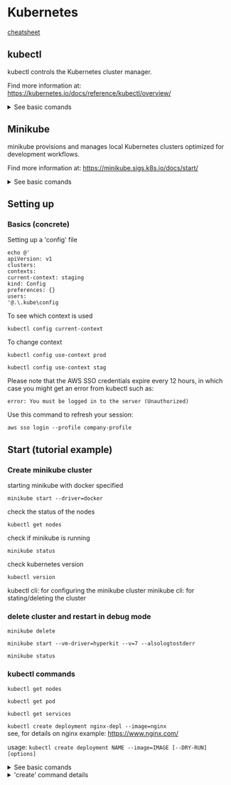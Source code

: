 # Kubernetes

[cheatsheet](https://kubernetes.io/docs/reference/kubectl/cheatsheet/)


## kubectl

kubectl controls the Kubernetes cluster manager.

Find more information at: https://kubernetes.io/docs/reference/kubectl/overview/

<details><summary>See basic comands</summary>
<p>

```shell
Basic Commands (Beginner):
  create        Create a resource from a file or from stdin
  expose        Take a replication controller, service, deployment or pod and expose it as a new Kubernetes service
  run           Run a particular image on the cluster
  set           Set specific features on objects

Basic Commands (Intermediate):
  explain       Get documentation for a resource
  get           Display one or many resources
  edit          Edit a resource on the server
  delete        Delete resources by file names, stdin, resources and names, or by resources and label selector

Deploy Commands:
  rollout       Manage the rollout of a resource
  scale         Set a new size for a deployment, replica set, or replication controller
  autoscale     Auto-scale a deployment, replica set, stateful set, or replication controller

Cluster Management Commands:
  certificate   Modify certificate resources.
  cluster-info  Display cluster information
  top           Display resource (CPU/memory) usage
  cordon        Mark node as unschedulable
  uncordon      Mark node as schedulable
  drain         Drain node in preparation for maintenance
  taint         Update the taints on one or more nodes

Troubleshooting and Debugging Commands:
  describe      Show details of a specific resource or group of resources
  logs          Print the logs for a container in a pod
  attach        Attach to a running container
  exec          Execute a command in a container
  port-forward  Forward one or more local ports to a pod
  proxy         Run a proxy to the Kubernetes API server
  cp            Copy files and directories to and from containers
  auth          Inspect authorization
  debug         Create debugging sessions for troubleshooting workloads and nodes

Advanced Commands:
  diff          Diff the live version against a would-be applied version
  apply         Apply a configuration to a resource by file name or stdin
  patch         Update fields of a resource
  replace       Replace a resource by file name or stdin
  wait          Experimental: Wait for a specific condition on one or many resources
  kustomize     Build a kustomization target from a directory or URL.

Settings Commands:
  label         Update the labels on a resource
  annotate      Update the annotations on a resource
  completion    Output shell completion code for the specified shell (bash or zsh)

Other Commands:
  api-resources Print the supported API resources on the server
  api-versions  Print the supported API versions on the server, in the form of "group/version"
  config        Modify kubeconfig files
  plugin        Provides utilities for interacting with plugins
  version       Print the client and server version information

Usage:
  kubectl [flags] [options]

Use "kubectl <command> --help" for more information about a given command.
Use "kubectl options" for a list of global command-line options (applies to all commands).
```

</p>
</details>

## Minikube

minikube provisions and manages local Kubernetes clusters optimized for development workflows.

Find more information at: https://minikube.sigs.k8s.io/docs/start/

<details><summary>See basic comands</summary>
<p>

```shell
Basic Commands:
  start          Starts a local Kubernetes cluster
  status         Gets the status of a local Kubernetes cluster
  stop           Stops a running local Kubernetes cluster
  delete         Deletes a local Kubernetes cluster
  dashboard      Access the Kubernetes dashboard running within the minikube cluster
  pause          pause Kubernetes
  unpause        unpause Kubernetes

Images Commands:
  docker-env     Configure environment to use minikube's Docker daemon
  podman-env     Configure environment to use minikube's Podman service
  cache          Add, delete, or push a local image into minikube
  image          Manage images

Configuration and Management Commands:
  addons         Enable or disable a minikube addon
  config         Modify persistent configuration values
  profile        Get or list the current profiles (clusters)
  update-context Update kubeconfig in case of an IP or port change

Networking and Connectivity Commands:
  service        Returns a URL to connect to a service
  tunnel         Connect to LoadBalancer services

Advanced Commands:
  mount          Mounts the specified directory into minikube
  ssh            Log into the minikube environment (for debugging)
  kubectl        Run a kubectl binary matching the cluster version
  node           Add, remove, or list additional nodes
  cp             Copy the specified file into minikube

Troubleshooting Commands:
  ssh-key        Retrieve the ssh identity key path of the specified node
  ssh-host       Retrieve the ssh host key of the specified node
  ip             Retrieves the IP address of the specified node
  logs           Returns logs to debug a local Kubernetes cluster
  update-check   Print current and latest version number
  version        Print the version of minikube
  options        Show a list of global command-line options (applies to all commands).

Other Commands:
  completion     Generate command completion for a shell

Use "minikube <command> --help" for more information about a given command.
```
 
  
</p>
</details>
  
## Setting up 

### Basics (concrete)

Setting up a 'config' file 
```shell
echo @'
apiVersion: v1
clusters:
contexts:
current-context: staging
kind: Config
preferences: {}
users:
'@.\.kube\config
```

To see which context is used 

`kubectl config current-context`

To change context 

`kubectl config use-context prod`

`kubectl config use-context stag`

Please note that the AWS SSO credentials expire every 12 hours, in which case you might get an error from kubectl such as:

`error: You must be logged in to the server (Unauthorized)`

Use this command to refresh your session:

`aws sso login --profile company-profile`

## Start (tutorial example)

### Create minikube cluster

starting minikube with docker specified 
```shell
minikube start --driver=docker
```

check the status of the nodes 
```shell
kubectl get nodes 
```

check if minikube is running
```shell
minikube status
```

check kubernetes version 
```shell
kubectl version
```

kubectl cli: for configuring the minikube cluster 
minikube cli: for stating/deleting the cluster

### delete cluster and restart in debug mode
`minikube delete`

`minikube start --vm-driver=hyperkit --v=7 --alsologtostderr`

`minikube status`

### kubectl commands
`kubectl get nodes`

`kubectl get pod`

`kubectl get services`

`kubectl create deployment nginx-depl --image=nginx`  
see, for details on nginx example: https://www.nginx.com/

usage:
`kubectl create deployment NAME --image=IMAGE [--DRY-RUN] [options]`

<details><summary>See basic comands</summary>
<p>

</p>
</details>

<details><summary>'create' command details</summary>
<p>

```shell
Create a resource from a file or from stdin.

 JSON and YAML formats are accepted.

Examples:
  # Create a pod using the data in pod.json
  kubectl create -f ./pod.json

  # Create a pod based on the JSON passed into stdin
  cat pod.json | kubectl create -f -

  # Edit the data in docker-registry.yaml in JSON then create the resource using the edited data
  kubectl create -f docker-registry.yaml --edit -o json

Available Commands:
  clusterrole         Create a cluster role
  clusterrolebinding  Create a cluster role binding for a particular cluster role
  configmap           Create a config map from a local file, directory or literal value
  cronjob             Create a cron job with the specified name
  deployment          Create a deployment with the specified name
  ingress             Create an ingress with the specified name
  job                 Create a job with the specified name
  namespace           Create a namespace with the specified name
  poddisruptionbudget Create a pod disruption budget with the specified name
  priorityclass       Create a priority class with the specified name
  quota               Create a quota with the specified name
  role                Create a role with single rule
  rolebinding         Create a role binding for a particular role or cluster role
  secret              Create a secret using specified subcommand
  service             Create a service using a specified subcommand
  serviceaccount      Create a service account with the specified name

Options:
      --allow-missing-template-keys=true: If true, ignore any errors in templates when a field or map key is missing in
the template. Only applies to golang and jsonpath output formats.
      --dry-run='none': Must be "none", "server", or "client". If client strategy, only print the object that would be
sent, without sending it. If server strategy, submit server-side request without persisting the resource.
      --edit=false: Edit the API resource before creating
      --field-manager='kubectl-create': Name of the manager used to track field ownership.
  -f, --filename=[]: Filename, directory, or URL to files to use to create the resource
  -k, --kustomize='': Process the kustomization directory. This flag can't be used together with -f or -R.
  -o, --output='': Output format. One of:
json|yaml|name|go-template|go-template-file|template|templatefile|jsonpath|jsonpath-as-json|jsonpath-file.
      --raw='': Raw URI to POST to the server.  Uses the transport specified by the kubeconfig file.
  -R, --recursive=false: Process the directory used in -f, --filename recursively. Useful when you want to manage
related manifests organized within the same directory.
      --save-config=false: If true, the configuration of current object will be saved in its annotation. Otherwise, the
annotation will be unchanged. This flag is useful when you want to perform kubectl apply on this object in the future.
  -l, --selector='': Selector (label query) to filter on, supports '=', '==', and '!='.(e.g. -l key1=value1,key2=value2)
      --show-managed-fields=false: If true, keep the managedFields when printing objects in JSON or YAML format.
      --template='': Template string or path to template file to use when -o=go-template, -o=go-template-file. The
template format is golang templates [http://golang.org/pkg/text/template/#pkg-overview].
      --validate=true: If true, use a schema to validate the input before sending it
      --windows-line-endings=true: Only relevant if --edit=true. Defaults to the line ending native to your platform.
  
</p>
</details>


Usage:
  kubectl create -f FILENAME [options]
```

get information on deployment and on pod created 
```shell
kubectl get deployment
kubectl get pods
```

replicaset: function to manage the replicas of a pod (done automatically)
`kubectl get replicaset`
ex. pod name : 
nginx-depl-5ddc44dd46-zzncg
namecreated-replicasetID-podID
ex. id replicaset: nginx-depl-5ddc44dd46


`kubectl edit deployment nginx-depl`
-- auto-generated configuration file with default values 


### debugging
`kubectl logs {pod-name}`

`kubectl exec -it {pod-name} -- bin/bash`
-- to execute the pod within powershell
-- user become root and can enter the container/pod 
-- to exit 'exit'
-- see as example 

```shell
PS C:\Users\jcmeu> kubectl exec -it mongo-depl-85ddc6d66-7hsrn -- bin/bash
root@mongo-depl-85ddc6d66-7hsrn:/# ls
bin   data  docker-entrypoint-initdb.d  home        lib    lib64   media  opt   root  sbin  sys  usr
boot  dev   etc                         js-yaml.js  lib32  libx32  mnt    proc  run   srv   tmp  var
root@mongo-depl-85ddc6d66-7hsrn:/# exit
exit
PS C:\Users\jcmeu>
```



### create mongo deployment
`kubectl create deployment mongo-depl --image=mongo`

`kubectl logs mongo-depl-{pod-name}`

`kubectl describe pod mongo-depl-{pod-name}`

details given by describe function 
```shell
PS C:\Users\jcmeu> kubectl describe pod mongo-depl-85ddc6d66-7hsrn
Name:         mongo-depl-85ddc6d66-7hsrn
Namespace:    default
Priority:     0
Node:         minikube/192.168.49.2
Start Time:   Wed, 26 Jan 2022 16:44:15 +0100
Labels:       app=mongo-depl
              pod-template-hash=85ddc6d66
Annotations:  <none>
Status:       Running
IP:           172.17.0.3
IPs:
  IP:           172.17.0.3
Controlled By:  ReplicaSet/mongo-depl-85ddc6d66
Containers:
  mongo:
    Container ID:   docker://3a242651af8f047a0df0409193a7aef665fc7b3e9a5910c1ee39c504f83979e2
    Image:          mongo
    Image ID:       docker-pullable://mongo@sha256:079089900e9511a782a59a4276046835189720eb668088869d147d1145cebe14
    Port:           <none>
    Host Port:      <none>
    State:          Running
      Started:      Wed, 26 Jan 2022 16:44:32 +0100
    Ready:          True
    Restart Count:  0
    Environment:    <none>
    Mounts:
      /var/run/secrets/kubernetes.io/serviceaccount from kube-api-access-9rvb7 (ro)
Conditions:
  Type              Status
  Initialized       True
  Ready             True
  ContainersReady   True
  PodScheduled      True
Volumes:
  kube-api-access-9rvb7:
    Type:                    Projected (a volume that contains injected data from multiple sources)
    TokenExpirationSeconds:  3607
    ConfigMapName:           kube-root-ca.crt
    ConfigMapOptional:       <nil>
    DownwardAPI:             true
QoS Class:                   BestEffort
Node-Selectors:              <none>
Tolerations:                 node.kubernetes.io/not-ready:NoExecute op=Exists for 300s
                             node.kubernetes.io/unreachable:NoExecute op=Exists for 300s
Events:
  Type    Reason     Age    From               Message
  ----    ------     ----   ----               -------
  Normal  Scheduled  8m23s  default-scheduler  Successfully assigned default/mongo-depl-85ddc6d66-7hsrn to minikube
  Normal  Pulling    8m22s  kubelet            Pulling image "mongo"
  Normal  Pulled     8m6s   kubelet            Successfully pulled image "mongo" in 16.059475036s
  Normal  Created    8m6s   kubelet            Created container mongo
  Normal  Started    8m6s   kubelet            Started container mongo
```

### delete deplyoment
`kubectl delete deployment mongo-depl`

`kubectl delete deployment nginx-depl`

see example for details 
```shell
PS C:\Users\jcmeu> kubectl get deployment
NAME         READY   UP-TO-DATE   AVAILABLE   AGE
mongo-depl   1/1     1            1           38m
nginx-depl   1/1     1            1           65m
PS C:\Users\jcmeu> kubectl get pod
NAME                          READY   STATUS    RESTARTS   AGE
mongo-depl-85ddc6d66-7hsrn    1/1     Running   0          38m
nginx-depl-7d459cf5c8-v8m4d   1/1     Running   0          46m
PS C:\Users\jcmeu> kubectl delete deployment nginx-depl
deployment.apps "nginx-depl" deleted
PS C:\Users\jcmeu> kubectl get deployment
NAME         READY   UP-TO-DATE   AVAILABLE   AGE
mongo-depl   1/1     1            1           41m
PS C:\Users\jcmeu> kubectl get pod
NAME                         READY   STATUS    RESTARTS   AGE
mongo-depl-85ddc6d66-7hsrn   1/1     Running   0          41m
PS C:\Users\jcmeu> kubectl get replicaset
NAME                   DESIRED   CURRENT   READY   AGE
mongo-depl-85ddc6d66   1         1         1       42m
PS C:\Users\jcmeu>
```


### create or edit config file
When creating a deployment (create command) you cannot set up all the configurations/options in one line.
Therefore, easier to work with ConfigFile which contains all the options and configuration. 

`vim nginx-deployment.yaml`

`kubectl apply -f nginx-deployment.yaml`

`kubectl get pod`

`kubectl get deployment`

### delete with config
`kubectl delete -f nginx-deployment.yaml`

### Metrics

`kubectl top` The kubectl top command returns current CPU and memory usage for a cluster’s pods or nodes, or for a particular pod or node if specified.


```shell

```

```shell

```

```shell

```

```shell

```






## Main commands

